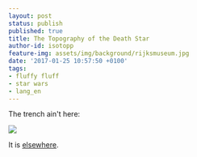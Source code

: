 ```yaml
---
layout: post
status: publish
published: true
title: The Topography of the Death Star
author-id: isotopp
feature-img: assets/img/background/rijksmuseum.jpg
date: '2017-01-25 10:57:50 +0100'
tags:
- fluffy fluff
- star wars
- lang_en
---
```


The trench ain't here:

![](/uploads/2017/01/deathstar_image2_marked1-1024x447.png)

It is
[elsewhere](http://fxrant.blogspot.de/2017/01/the-death-star-and-final-trench-run.html).
